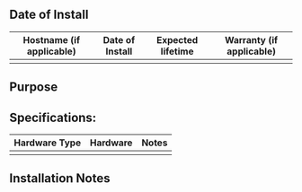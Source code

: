 ## Date of Install

| Hostname (if applicable) | Date of Install | Expected lifetime | Warranty (if applicable) |
| -------------------------| --------------- | ----------------- | ------------------------ |
|                          |                 |                   |                          |

## Purpose


## Specifications:

| Hardware Type | Hardware                                 | Notes                                                       |
| ------------- | ---------------------------------------- | ----------------------------------------------------------- |
|               |                                          |                                                             |

## Installation Notes


